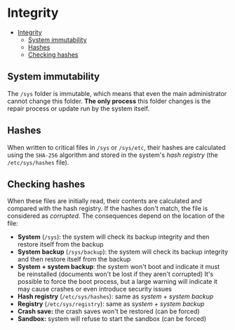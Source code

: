 # Integrity

- [Integrity](#integrity)
  - [System immutability](#system-immutability)
  - [Hashes](#hashes)
  - [Checking hashes](#checking-hashes)

## System immutability

The `/sys` folder is immutable, which means that even the
main administrator cannot change this folder. **The only process**
this folder changes is the repair process or update run by the system itself.

## Hashes

When written to critical files in `/sys` or `/sys/etc`,
their hashes are calculated using the `SHA-256` algorithm and stored in
the system's *hash registry* (the `/etc/sys/hashes` file).

## Checking hashes

When these files are initially read, their contents are calculated
and compared with the hash registry. If the hashes don't match,
the file is considered as *corrupted*. The consequences depend on the location
of the file:

- **System** (`/sys`): the system will check its backup integrity and then restore itself from the backup
- **System backup** (`/sys/backup`): the system will check its backup integrity and then restore itself from the backup
- **System + system backup**: the system won't boot and indicate it must be reinstalled (documents won't be lost if they aren't corrupted) It's possible to force the boot process, but a large warning will indicate it may cause crashes or even introduce security issues
- **Hash registry** (`/etc/sys/hashes`): same as *system + system backup*
- **Registry** (`/etc/sys/registry`): same as *system + system backup*
- **Crash save:** the crash saves won't be restored (can be forced)
- **Sandbox:** system will refuse to start the sandbox (can be forced)
